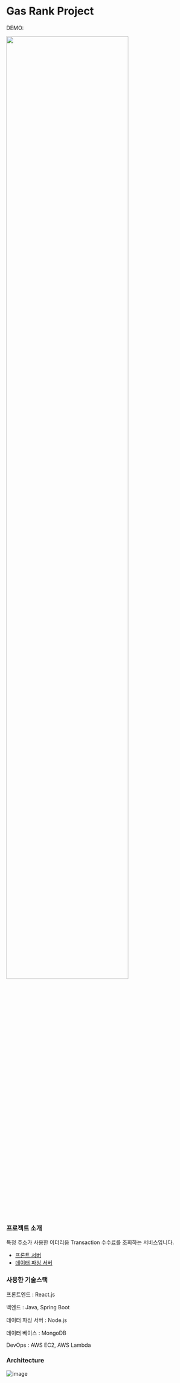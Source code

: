 # Gas Rank Project

DEMO:

<img width="80%" src="https://github.com/hereokay/gas-back/assets/79696571/0cb3c75b-5439-4b0e-ab17-305403f69716"/>


### 프로젝트 소개

특정 주소가 사용한 이더리움 Transaction 수수료를 조회하는 서비스입니다.

- [프론트 서버](https://github.com/hereokay/gas-front)
- [데이터 파싱 서버](https://github.com/hereokay/gas-parse)

### 사용한 기술스택

프론트엔드 : React.js

백엔드 : Java, Spring Boot

데이터 파싱 서버 : Node.js

데이터 베이스 : MongoDB

DevOps : AWS EC2, AWS Lambda

### Architecture

![image](https://github.com/hereokay/gas-back/assets/79696571/9d600be4-a3de-48b4-a16a-0f6ece2e914d)

